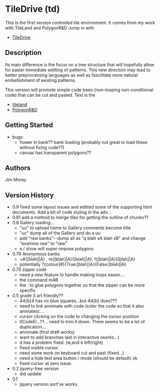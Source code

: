# TileDrive (td) 
This is the first version controlled tile environment.
It comes from my work with TileLand and PolygonR&D
Jump in with 
* [TileDrive](./TileDrive.html)

## Description
Its main difference is the focus on a tree structure that will hopefully allow for easier immediate editting of patterns.  This new direction may lead to better preprocessing languages as well as fascilitate more natural embellishment of existing patterns. 

This version will promote simple code trees (non-looping non-conditional code) that can be cut and pasted. Text is the 
* [tileland](https://jimmorey.com/tl/tileland.html)
* [PolygonR&D](https://jimmorey.com/legacy/legacy.html)

## Getting Started


* bugs:
    * flower in bank?? bank loading (probably not great to load these without fixing code??)
    * canvas has transparent polygons??

## Authors
Jim Morey 

## Version History
* 0.9 fixed some layout issues and editted some of the supporting html documents. Add a bit of code styling in the adv...
* 0.81 add a method to merge tiles for getting the outline of chunks??
* 0.8 Gallery loading...
    * "uu" to upload home to Gallery comments become title 
    * "uc" dump all of the Gallery and do a uu
    * add "raw banks"--dump all as "q blah xA blah xB"  and change "examine raw" to "raw"
    * s / show will super-impose polygons 
* 0.78 Anonymous banks
    * +#{[blah]|A} , m{[blah]|A}{[blah]|A}, f{[blah]|A}{[blah]|A}
    * potentially ?{colour|#}{True:[blah]|A}{False:[blah]|A}
* 0.75 zipper code
    * need a new feature to handle making loops easier....
    * the command mAB 
    * the : to glue polygons together so that the zipper can be more specific
* 0.5 grade 3 art friendly??
    * 44{b}4 has no blue squares...but 44{b} does???
    * need to link annimate with code (color the code so that it also animates)....
    * cursor clicking on the code to changing the cursor position
    * tlCodeEl...??... need to trim it down. There seems to be a lot of duplication...
    * annimate (first draft works)
    * want to add branches last in interactive (works...)
    * d has a problem fixed. (w,and e left/right)
    * fixed visible cursor.
    * need some work on keyboard cut and past (fixed...)
    * need a hide text area button / mode (should be default) ok
    * fixed cursor at zero issue.
* 0.2 jquery-free version
    * did update.
* 0.1
    * jquery version sort've works
